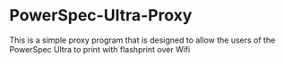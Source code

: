 # PowerSpec-Ultra-Proxy
This is a simple proxy program that is designed to allow the users of the PowerSpec Ultra to print with flashprint over Wifi

